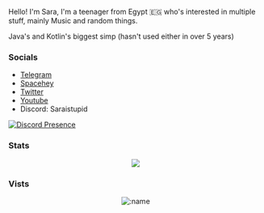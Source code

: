 Hello! I'm Sara, I'm a teenager from Egypt 🇪🇬 who's interested in multiple stuff, mainly Music and random things.

Java's and Kotlin's biggest simp (hasn't used either in over 5 years)

### Socials
- [Telegram](https://t.me/Saraistupid)
- [Spacehey](https://spacehey.com/saraistupid)
- [Twitter](https://twitter.com/Saraistupid)
- [Youtube](https://www.youtube.com/@saraistupid)
- Discord: Saraistupid

[![Discord Presence](https://lanyard.cnrad.dev/api/1213187599800344586)](https://discord.com/users/1213187599800344586)

### Stats

<p align="center">
            <a href="https://git.io/streak-stats"><img src="https://streak-stats.demolab.com?user=Saraistupid&theme=dark"/></a> 
</p>



<!---~~The website seems to be dead~~ ~~well it works again~~ it's dead again lole--->

### Vists
<!---![Profile views](https://gpvc.arturio.dev/Saraistupid)---> 

<p align="center">
   <img src="https://count.getloli.com/get/@Saraistupid" alt=":name" />          
</p>

